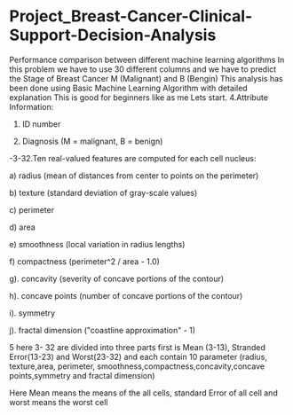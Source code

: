# Project_Breast-Cancer-Clinical-Support-Decision-Analysis
Performance comparison between different machine learning algorithms
In this problem we have to use 30 different columns and we have to predict the Stage of Breast Cancer M (Malignant) and B (Bengin)
This analysis has been done using Basic Machine Learning Algorithm with detailed explanation
This is good for beginners like as me Lets start.
4.Attribute Information:

1) ID number

2) Diagnosis (M = malignant, B = benign)

-3-32.Ten real-valued features are computed for each cell nucleus:

a) radius (mean of distances from center to points on the perimeter)

b) texture (standard deviation of gray-scale values)

c) perimeter

d) area

e) smoothness (local variation in radius lengths)

f) compactness (perimeter^2 / area - 1.0)

g). concavity (severity of concave portions of the contour)

h). concave points (number of concave portions of the contour)

i). symmetry

j). fractal dimension ("coastline approximation" - 1)

5 here 3- 32 are divided into three parts first is Mean (3-13), Stranded Error(13-23) and Worst(23-32) and each contain 10 parameter (radius, texture,area, perimeter, smoothness,compactness,concavity,concave points,symmetry and fractal dimension)

Here Mean means the means of the all cells, standard Error of all cell and worst means the worst cell
